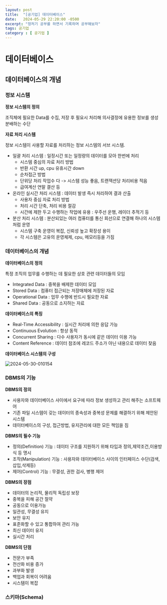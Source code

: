 ```yaml
---
layout: post
title:  "[공기업] 데이터베이스"
date:   2024-05-29 22:20:00 -0500
excerpt: "정처기 공부를 하면서 기록하며 공부해보자"
tags: 공기업
category : [ 공기업 ]
---
```


# 데이터베이스

## 데이터베이스의 개념

### 정보 시스템

**정보 시스템의 정의**  

조직체에 필요한 Data를 수집, 저장 후 필요시 처리해 의사결정에 유용한 정보를 생성 분배하는 수단

**자료 처리 시스템**

정보 시스템이 사용할 자료를 처리하는 정보 시스템의 서브 시스템.  

+ 일괄 처리 시스템 : 일정시간 또는 일정량의 데이터를 모아 한번에 처리
  + 시스템 중심의 자료 처리 방법
  + 반환 시간 up, cpu 유휴시간 down
  + 순차접근 방법
  + 단위당 처리 작업수 다 -> 시스템 성능 좋음, 트랜잭션당 처리비용 적음
  + 급여계산 연말 결산 등
+ 온라인 실시간 처리 시스템 : 데이터 발생 즉시 처리하여 결과 산출
  + 사용자 중심 자료 처리 방법
  + 처리 시간 단축, 처리 비용 절감
  + 시간에 제한 두고 수행하는 작업에 유용 : 우주선 운행, 레이더 추적기 등
+ 분산 처리 시스템 : 분산되있는 여러 컴퓨터를 통신 회선으로 연결해 하나의 시스템처럼 운영 
  + 시스템 구축 운영이 복잡, 신뢰성 높고 확장성 용이
  + 각 시스템은 고유의 운영체제, cpu, 메모리등을 가짐

### 데이터베이스의 개념

**데이터베이스의 정의**   

특정 조직의 업무를 수행하는 데 필요한 상호 관련 데이터들의 모임

+ Integrated Data : 중복을 배제한 데이터 모임
+ Stored Data : 컴퓨터 접근되는 저장매체에 저장된 자료
+ Operational Data : 업무 수행에 반드시 필요한 자료
+ Shared Data : 공동으로 소지하는 자료

**데이터베이스의 특징**  

+ Real-Time Accessibility : 실시간 처리에 의한 응답 가능
+ Continuous Evolution :  항상 동적
+ Concurrent Sharing : 다수 사용자가 동시에 같은 데이터 이용 가능
+ Content Reference : 데이터 참조에 레코드 주소가 아닌 내용으로 데이터 찾음

**데이터베이스 시스템의 구성**  

<img src="https://i.ibb.co/ZBNPLMW/2024-05-30-010154.png" alt="2024-05-30-010154" border="0">

### DBMS의 기능

**DBMS의 정의**  

+ 사용자와 데이터베이스 사이에서 요구에 따라 정보 생성하고 관리 해주는 소프트웨어
+ 기존 파일 시스템이 갖는 데이터의 종속성과 중복성 문제를 해결하기 위해 제안된 시스템
+ 데이터베이스의 구성, 접근방법, 유지관리에 대한 모든 책임을 짐

**DBMS의 필수 기능**  

+ 정의(Definition) 기능 : 데이터 구조를 지원하기 위해 타입과 정의,제약조건,이용방식 등 명시
+ 조작(Manipulation) 기능 : 사용자와 데이터베이스 사이의 인터페이스 수단(검색,삽입,삭제등) 
+ 제어(Control) 기능 : 무결성, 권한 검사, 병행 제어

**DBMS의 장점**  

+ 데이터의 논리적, 물리적 독립성 보장
+ 중복을 피해 공간 절약
+ 공동으로 이용가능
+ 일관성, 무결성 유지
+ 보안 유지
+ 표준화할 수 있고 통합하여 관리 가능
+ 최신 데이터 유지
+ 실시간 처리

**DBMS의 단점**  

+ 전문가 부족
+ 전산화 비용 증가
+ 과부화 발생
+ 백업과 회복이 어려움
+ 시스템이 복잡

### 스키마(Schema)

